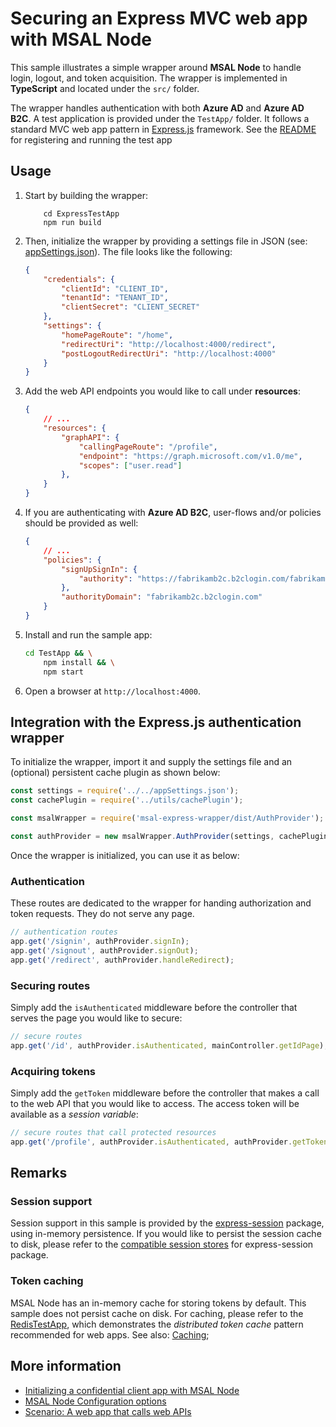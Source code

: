 # Securing an Express MVC web app with MSAL Node

This sample illustrates a simple wrapper around **MSAL Node** to handle login, logout, and token acquisition. The wrapper is implemented in **TypeScript** and located under the `src/` folder.

The wrapper handles authentication with both **Azure AD** and **Azure AD B2C**. A test application is provided under the `TestApp/` folder. It follows a standard MVC web app pattern in [Express.js](https://expressjs.com/) framework. See the [README](./TestApp/README.md) for registering and running the test app

## Usage

1. Start by building the wrapper:

    ```console
        cd ExpressTestApp
        npm run build
    ```

2. Then, initialize the wrapper by providing a settings file in JSON (see: [appSettings.json](./TestApp/appSettings.json)). The file looks like the following:

    ```JSON
    {
        "credentials": {
            "clientId": "CLIENT_ID",
            "tenantId": "TENANT_ID",
            "clientSecret": "CLIENT_SECRET"
        },
        "settings": {
            "homePageRoute": "/home",
            "redirectUri": "http://localhost:4000/redirect",
            "postLogoutRedirectUri": "http://localhost:4000"
        }
    }
    ```

3. Add the web API endpoints you would like to call under **resources**:

    ```JSON
    {
        // ...
        "resources": {
            "graphAPI": {
                "callingPageRoute": "/profile",
                "endpoint": "https://graph.microsoft.com/v1.0/me",
                "scopes": ["user.read"]
            },
        }
    }
    ```

4. If you are authenticating with **Azure AD B2C**, user-flows and/or policies should be provided as well:

    ```JSON
    {
        // ...
        "policies": {
            "signUpSignIn": {
                "authority": "https://fabrikamb2c.b2clogin.com/fabrikamb2c.onmicrosoft.com/B2C_1_susi"
            },
            "authorityDomain": "fabrikamb2c.b2clogin.com"
        }
    }
    ```

5. Install and run the sample app:

    ```bash
    cd TestApp && \
        npm install && \
        npm start
    ```

6. Open a browser at `http://localhost:4000`.

## Integration with the Express.js authentication wrapper

To initialize the wrapper, import it and supply the settings file and an (optional) persistent cache plugin as shown below:

```javascript
const settings = require('../../appSettings.json');
const cachePlugin = require('../utils/cachePlugin');

const msalWrapper = require('msal-express-wrapper/dist/AuthProvider');

const authProvider = new msalWrapper.AuthProvider(settings, cachePlugin);
```

Once the wrapper is initialized, you can use it as below:

### Authentication

These routes are dedicated to the wrapper for handing authorization and token requests. They do not serve any page.

```javascript
// authentication routes
app.get('/signin', authProvider.signIn);
app.get('/signout', authProvider.signOut);
app.get('/redirect', authProvider.handleRedirect);
```

### Securing routes

Simply add the `isAuthenticated` middleware before the controller that serves the page you would like to secure:

```javascript
// secure routes
app.get('/id', authProvider.isAuthenticated, mainController.getIdPage);
```

### Acquiring tokens

Simply add the `getToken` middleware before the controller that makes a call to the web API that you would like to access. The access token will be available as a *session variable*:

```javascript
// secure routes that call protected resources
app.get('/profile', authProvider.isAuthenticated, authProvider.getToken, mainController.getProfilePage); // get token for this route to call web API
```

## Remarks

### Session support

Session support in this sample is provided by the [express-session](https://www.npmjs.com/package/express-session) package, using in-memory persistence. If you would like to persist the session cache to disk, please refer to the [compatible session stores](https://github.com/expressjs/session#compatible-session-stores) for express-session package.

### Token caching

MSAL Node has an in-memory cache for storing tokens by default. This sample does not persist cache on disk. For caching, please refer to the [RedisTestApp](../RedisTestApp/README.md), which demonstrates the *distributed token cache* pattern recommended for web apps. See also: [Caching](../../../lib/msal-node/docs/caching.md);

## More information

* [Initializing a confidential client app with MSAL Node](https://github.com/AzureAD/microsoft-authentication-library-for-js/blob/dev/lib/msal-node/docs/initialize-confidential-client-application.md)
* [MSAL Node Configuration options](https://github.com/AzureAD/microsoft-authentication-library-for-js/blob/dev/lib/msal-node/docs/configuration.md)
* [Scenario: A web app that calls web APIs](https://docs.microsoft.com/azure/active-directory/develop/scenario-web-app-call-api-overview)
